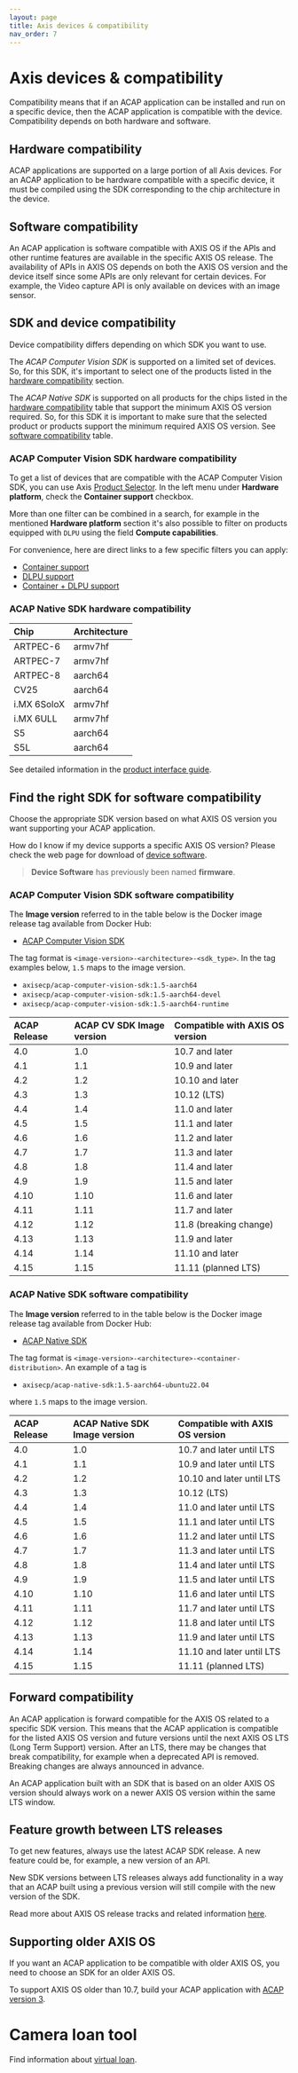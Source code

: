 ```yaml
---
layout: page
title: Axis devices & compatibility
nav_order: 7
---
```


# Axis devices & compatibility

Compatibility means that if an ACAP application can be installed and run on a
specific device, then the ACAP application is compatible with the device.
Compatibility depends on both hardware and software.

## Hardware compatibility

ACAP applications are supported on a large portion of all Axis devices. For an
ACAP application to be hardware compatible with a specific device, it must be
compiled using the SDK corresponding to the chip architecture in the device.

## Software compatibility

An ACAP application is software compatible with AXIS OS if the APIs and other
runtime features are available in the specific AXIS OS release. The
availability of APIs in AXIS OS depends on both the AXIS OS version and the
device itself since some APIs are only relevant for certain devices. For
example, the Video capture API is only available on devices with an image
sensor.

## SDK and device compatibility

Device compatibility differs depending on which SDK you want to use.

The *ACAP Computer Vision SDK* is supported on a limited set of devices.
So, for this SDK, it's important to select one of the products listed
in the [hardware compatibility](#acap-computer-vision-sdk-hardware-compatibility) section.

The *ACAP Native SDK* is supported on all products for the chips listed in the
[hardware compatibility](#acap-native-sdk-hardware-compatibility) table that support the minimum AXIS
OS version required. So, for this SDK it is important to make sure that
the selected product or products support the minimum required AXIS OS version.
See [software compatibility](#find-the-right-sdk-for-software-compatibility)
table.

### ACAP Computer Vision SDK hardware compatibility

To get a list of devices that are compatible with the ACAP Computer Vision SDK, you can use Axis [Product Selector](https://www.axis.com/support/tools/product-selector). In the left menu under **Hardware platform**, check the **Container support** checkbox.

More than one filter can be combined in a search, for example in the mentioned **Hardware platform** section it's also possible to filter on products equipped with `DLPU` using the field **Compute capabilities**.

For convenience, here are direct links to a few specific filters you can apply:

- [Container support](https://www.axis.com/support/tools/product-selector/shared/%5B%7B%22index%22%3A%5B4%2C2%5D%2C%22value%22%3A%22Yes%22%7D%5D)
- [DLPU support](https://www.axis.com/support/tools/product-selector/shared/%5B%7B%22index%22%3A%5B4%2C1%5D%2C%22value%22%3A%22DLPU%22%7D%5D)
- [Container + DLPU support](https://www.axis.com/support/tools/product-selector/shared/%5B%7B%22index%22%3A%5B4%2C1%5D%2C%22value%22%3A%22DLPU%22%7D%2C%7B%22index%22%3A%5B4%2C2%5D%2C%22value%22%3A%22Yes%22%7D%5D)

### ACAP Native SDK hardware compatibility

Chip        | Architecture
:---------- | :-----------
ARTPEC-6    | armv7hf
ARTPEC-7    | armv7hf
ARTPEC-8    | aarch64
CV25        | aarch64
i.MX 6SoloX | armv7hf
i.MX 6ULL   | armv7hf
S5          | aarch64
S5L         | aarch64

See detailed information in the [product interface
guide](https://www.axis.com/developer-community/product-interface-guide).

## Find the right SDK for software compatibility

Choose the appropriate SDK version based on what AXIS OS version you want
supporting your ACAP application.

How do I know if my device supports a specific AXIS OS version? Please check
the web page for download of [device software](https://www.axis.com/support/device-software).

> **Device Software** has previously been named **firmware**.

### ACAP Computer Vision SDK software compatibility

The **Image version** referred to in the table below is the Docker image
release tag available from Docker Hub:

- [ACAP Computer Vision SDK](https://hub.docker.com/r/axisecp/acap-computer-vision-sdk/tags)

The tag format is `<image-version>-<architecture>-<sdk_type>`.
In the tag examples below, `1.5` maps to the image version.

- `axisecp/acap-computer-vision-sdk:1.5-aarch64`
- `axisecp/acap-computer-vision-sdk:1.5-aarch64-devel`
- `axisecp/acap-computer-vision-sdk:1.5-aarch64-runtime`

ACAP Release | ACAP CV SDK Image version | Compatible with AXIS OS version
:------------| :---------------------------- | :-------------------------------------------
4.0          | 1.0                           | 10.7 and later
4.1          | 1.1                           | 10.9 and later
4.2          | 1.2                           | 10.10 and later
4.3          | 1.3                           | 10.12 (LTS)
4.4          | 1.4                           | 11.0 and later
4.5          | 1.5                           | 11.1 and later
4.6          | 1.6                           | 11.2 and later
4.7          | 1.7                           | 11.3 and later
4.8          | 1.8                           | 11.4 and later
4.9          | 1.9                           | 11.5 and later
4.10         | 1.10                          | 11.6 and later
4.11         | 1.11                          | 11.7 and later
4.12         | 1.12                          | 11.8 (breaking change)
4.13         | 1.13                          | 11.9 and later
4.14         | 1.14                          | 11.10 and later
4.15         | 1.15                          | 11.11 (planned LTS)

### ACAP Native SDK software compatibility

The **Image version** referred to in the table below is the Docker image
release tag available from Docker Hub:

- [ACAP Native SDK](https://hub.docker.com/r/axisecp/acap-native-sdk/tags)

The tag format is `<image-version>-<architecture>-<container-distribution>`.
An example of a tag is

- `axisecp/acap-native-sdk:1.5-aarch64-ubuntu22.04`

where `1.5` maps to the image version.

ACAP Release | ACAP Native SDK Image version | Compatible with AXIS OS version
:------------| :---------------------------- | :-------------------------------------------
4.0          | 1.0                           | 10.7 and later until LTS
4.1          | 1.1                           | 10.9 and later until LTS
4.2          | 1.2                           | 10.10 and later until LTS
4.3          | 1.3                           | 10.12 (LTS)
4.4          | 1.4                           | 11.0 and later until LTS
4.5          | 1.5                           | 11.1 and later until LTS
4.6          | 1.6                           | 11.2 and later until LTS
4.7          | 1.7                           | 11.3 and later until LTS
4.8          | 1.8                           | 11.4 and later until LTS
4.9          | 1.9                           | 11.5 and later until LTS
4.10         | 1.10                          | 11.6 and later until LTS
4.11         | 1.11                          | 11.7 and later until LTS
4.12         | 1.12                          | 11.8 and later until LTS
4.13         | 1.13                          | 11.9 and later until LTS
4.14         | 1.14                          | 11.10 and later until LTS
4.15         | 1.15                          | 11.11 (planned LTS)

## Forward compatibility

An ACAP application is forward compatible for the AXIS OS related to a specific
SDK version. This means that the ACAP application is compatible for the listed
AXIS OS version and future versions until the next AXIS OS LTS (Long Term
Support) version. After an LTS, there may be changes that break compatibility,
for example when a deprecated API is removed. Breaking changes are always
announced in advance.

An ACAP application built with an SDK that is based on an older AXIS OS version
should always work on a newer AXIS OS version within the same LTS window.

## Feature growth between LTS releases

To get new features, always use the latest ACAP SDK release. A new feature
could be, for example, a new version of an API.

New SDK versions between LTS releases always add functionality in a way that an
ACAP built using a previous version will still compile with the new version
of the SDK.

Read more about AXIS OS release tracks and related information
[here](https://www.axis.com/products/online-manual/00000).

## Supporting older AXIS OS

If you want an ACAP application to be compatible with older AXIS OS, you need
to choose an SDK for an older AXIS OS.

To support AXIS OS older than 10.7, build your ACAP application with
[ACAP version 3](https://help.axis.com/acap-3-developer-guide).

# Camera loan tool

Find information about [virtual
loan](https://www.axis.com/developer-community/axis-virtual-loan-tool).
